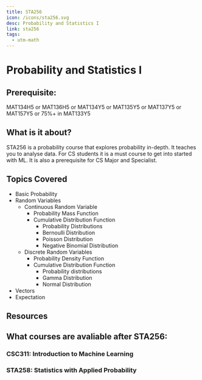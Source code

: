 ```yaml
---
title: STA256
icon: /icons/sta256.svg
desc: Probability and Statistics I
link: sta256
tags:
  - utm-math
---
```


# Probability and Statistics I

## Prerequisite:

MAT134H5 or MAT136H5 or MAT134Y5 or MAT135Y5 or MAT137Y5 or MAT157Y5 or 75%+ in
MAT133Y5

## What is it about?

STA256 is a probability course that explores probability in-depth. It teaches
you to analyse data. For CS students it is a must course to get into started
with ML. It is also a prerequisite for CS Major and Specialist.

## Topics Covered

- Basic Probability
- Random Variables
  - Continuous Random Variable
    - Probability Mass Function
    - Cumulative Distribution Function
      - Probability Distributions
      - Bernoulli Distribution
      - Poisson Distribution
      - Negative Binomial Distribution
  - Discrete Random Variables
    - Probability Density Function
    - Cumulative Distribution Function
      - Probability distributions
      - Gamma Distribution
      - Normal Distribution
- Vectors
- Expectation

## Resources

<grid-1-x-2
title="Intro to Statistics"
link='https://www.youtube.com/watch?v=LMSyiAJm99g'
img-Src="https://external-content.duckduckgo.com/iu/?u=https%3A%2F%2Ftse2.mm.bing.net%2Fth%3Fid%3DOIP.yqZtQlSmefkNp86Ww6pIVgHaHa%26pid%3DApi&f=1"
button="Start Listening!"
desc="This is an introduction to statistics. Let's you know what is statistics."></grid-1-x-2>

<grid-1-x-2
:reversed=true
title="Bernoulli Distribution"
link='https://www.youtube.com/watch?v=nl9WiZMZnYs'
img-Src="https://external-content.duckduckgo.com/iu/?u=https%3A%2F%2Ftse3.mm.bing.net%2Fth%3Fid%3DOIP.l-dxGo8AUkD0-IjpStkAqgHaEK%26pid%3DApi&f=1"
button="Check it out!"
desc="This is an introduction to Bernoulli Distribution a very important distribution that you will learn during the course."></grid-1-x-2>

<grid-1-x-2
title="Random Variable"
link='https://www.youtube.com/watch?v=dOr0NKyD31Q'
img-Src="https://external-content.duckduckgo.com/iu/?u=https%3A%2F%2Ftse2.mm.bing.net%2Fth%3Fid%3DOIP.2Soqm2ofSDzcfWEnp1DM8gHaFj%26pid%3DApi&f=1"
button="Start Listening!"
desc="This is an introduction to Random Variable a very important part of the course."></grid-1-x-2>

## What courses are avaliable after STA256:

### CSC311: Introduction to Machine Learning

### STA258: Statistics with Applied Probability
